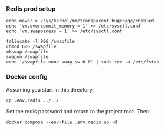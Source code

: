 ### Redis prod setup

```
echo never > /sys/kernel/mm/transparent_hugepage/enabled
echo 'vm.overcommit_memory = 1' >> /etc/sysctl.conf
echo 'vm.swappiness = 1' >> /etc/sysctl.conf

fallocate -l 90G /swapfile
chmod 600 /swapfile
mkswap /swapfile
swapon /swapfile
echo '/swapfile none swap sw 0 0' | sudo tee -a /etc/fstab
```

### Docker config

Assuming you start in this directory:

```
cp .env.redis ../../
```

Set the redis password and return to the project root. Then:

```
docker compose --env-file .env.redis up -d
```

